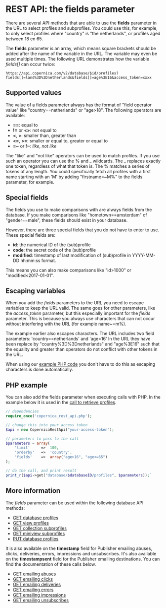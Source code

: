 # REST API: the fields parameter

There are several API methods that are able to use the **fields** parameter 
in the URL to select profiles and subprofiles. You could use this, for example, 
to only select profiles where "country" is "the netherlands", or profiles 
aged between 18 en 65.

The **fields** parameter is an array, which means square brackets should be 
added after the name of the variable in the URL. The variable may even be 
used multiple times. The following URL demonstrates how the variable *fields[]* 
can occur twice:

`https://api.copernica.com/v2/database/$id/profiles?fields[]=land%3D%3Dnetherlands&fields[]=age%3E16&access_token=xxxx`

## Supported values

The value of a fields parameter always has the format of "field operator value" 
like "country==netherlands" or "age>18". The following operators are available:

* **==**: equal to
* **!=** or **&lt;&gt;**: not equal to
* **&lt;**, **&gt;**: smaller than, greater than
* **&lt;=**, **&gt;=**: smaller or equal to, greater or equal to
* **=~** or **!~**: *like*, *not like*

The "like" and "not like" operators can be used to match profiles. If you use 
such an operator you can use the % and \_ wildcards. The \_ replaces exactly 
one token, regardless of what that token is. The % matches a series of tokens 
of any length. You could specifically fetch all profiles with a first name 
starting with an 'M' by adding "firstname=~M%" to the fields parameter, for 
example.

## Special fields

The fields you use to make comparisons with are always fields from the database.
If you make comparisons like "hometown==amsterdam" of "gender==male",
these fields should exist in your database.

However, there are three special fields that you do not have to enter to 
use. These special fields are:

* **id**: the numerical ID of the (sub)profile
* **code**: the secret code of the (sub)profile
* **modified**: timestamp of last modification of (sub)profile in YYYY-MM-DD hh:mm:ss format.

This means you can also make comparisons like "id>1000" or "modified<2017-01-01".

## Escaping variables

When you add the *fields* parameters to the URL you need to escape variables 
to keep the URL valid. The same goes for other parameters, like the 
*access_token* parameter, but this especially important for the *fields* 
parameter. This is because you always use characters that can not occur 
without interfering with the URL (for example name~=m%). 

The example earlier also escapes characters. The URL includes two field 
parameters: 'country==netherlands' and 'age>16' In the URL they have been 
replace by "country%3D%3Dnetherlands" and "age%3E16" such that the equality 
and greater than operators do not conflict with other tokens in the URL.

When using our [example PHP code](rest-php) you don't have to do this 
as escaping characters is done automatically.

## PHP example

You can also add the fields parameter when executing calls with PHP. In the 
example below it is used in the [call to retrieve profiles](./rest-get-database-profiles).

```php
// dependencies
require_once('copernica_rest_api.php');

// change this into your access token
$api = new CopernicaRestApi("your-access-token");

// parameters to pass to the call
$parameters = array(
    'limit'     =>  100,
    'orderby'   =>  'country',
    'fields'    =>  array("age>16", "age<=65")
);

// do the call, and print result
print_r($api->get("database/$databaseID/profiles", $parameters));`
```

## More information

The *fields* parameter can be used within the following database API methods:

* [GET database profiles](rest-get-database-profiles)
* [GET view profiles](rest-get-view-profiles)
* [GET collection subprofiles](rest-get-collection-subprofiles)
* [GET miniview subprofiles](rest-get-miniview-subprofiles)
* [PUT database profiles](rest-put-database-profiles)

It is also available on the **timestamp** field for Publisher emailing abuses, clicks, 
deliveries, errors, impressions and unsubscribes. It's also available on the 
**timestampsent** field for the Publisher emailing destinations. You can find 
the documentation of these calls below.

* [GET emailing abuses](./rest-get-publisher-emailing-abuses)
* [GET emailing clicks](./rest-get-publisher-emailing-clicks)
* [GET emailing deliveries](./rest-get-publisher-emailing-deliveries)
* [GET emailing errors](./rest-get-publisher-emailing-errors)
* [GET emailing impressions](./rest-get-publisher-emailing-impressions)
* [GET emailing unsubscribes](./rest-get-publisher-emailing-unsubscribes)
